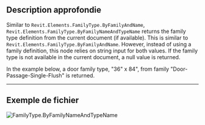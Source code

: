 ## Description approfondie
Similar to `Revit.Elements.FamilyType.ByFamilyAndName`, `Revit.Elements.FamilyType.ByFamilyNameAndTypeName` returns the family type definition from the current document (if available). This is similar to `Revit.Elements.FamilyType.ByFamilyAndName`. However, instead of using a family definition, this node relies on string input for both values. If the family type is not available in the current document, a null value is returned.

In the example below, a door family type, "36" x 84", from family "Door-Passage-Single-Flush" is returned.
___
## Exemple de fichier

![FamilyType.ByFamilyNameAndTypeName](./Revit.Elements.FamilyType.ByFamilyNameAndTypeName_img.jpg)
